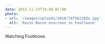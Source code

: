 ```yaml
---
date: 2012-11-23T19:58-07:00
photo:
- url: '/images/uploads/2018/76f56110da.jpg'
  alt: 'Kevin Bacon onscreen in Footloose'
---
```

Watching Footloose.
